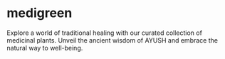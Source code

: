 # medigreen
Explore a world of traditional healing with our curated collection of medicinal plants. Unveil the ancient wisdom of AYUSH and embrace the natural way to well-being.
